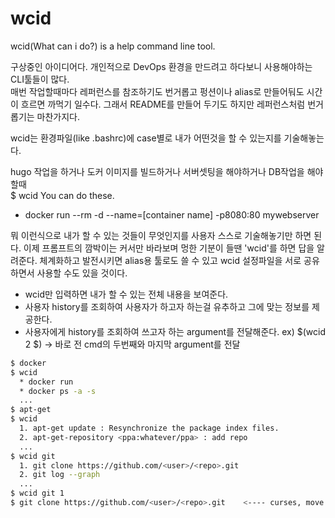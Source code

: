 # wcid
wcid(What can i do?) is a help command line tool.

구상중인 아이디어다.
개인적으로 DevOps 환경을 만드려고 하다보니 사용해야하는 CLI툴들이 많다.  
매번 작업할때마다 레퍼런스를 참조하기도 번거롭고 펑션이나 alias로 만들어둬도 시간이 흐르면 까먹기 일수다.
그래서 README를 만들어 두기도 하지만 레퍼런스처럼 번거롭기는 마찬가지다.

wcid는 환경파일(like .bashrc)에 case별로 내가 어떤것을 할 수 있는지를 기술해놓는다.

hugo 작업을 하거나 도커 이미지를 빌드하거나 서버셋팅을 해야하거나 DB작업을 해야할때  
$ wcid
You can do these.
  * docker run --rm -d --name=[container name] -p8080:80 mywebserver


뭐 이런식으로 내가 할 수 있는 것들이 무엇인지를 사용자 스스로 기술해놓기만 하면 된다.
이제 프롬프트의 깜박이는 커서만 바라보며 멍한 기분이 들땐 'wcid'를 하면 답을 알려준다.
체계화하고 발전시키면 alias용 툴로도 쓸 수 있고 wcid 설정파일을 서로 공유하면서 사용할 수도 있을 것이다.

* wcid만 입력하면 내가 할 수 있는 전체 내용을 보여준다.
* 사용자 history를 조회하여 사용자가 하고자 하는걸 유추하고 그에 맞는 정보를 제공한다.
* 사용자에게 history를 조회하여 쓰고자 하는 argument를 전달해준다. ex) $(wcid 2 $) -> 바로 전 cmd의 두번째와 마지막 argument를 전달

``` sh
$ docker
$ wcid
  * docker run
  * docker ps -a -s
  ...
$ apt-get
$ wcid
  1. apt-get update : Resynchronize the package index files.
  2. apt-get-repository <ppa:whatever/ppa> : add repo
  ...
$ wcid git
  1. git clone https://github.com/<user>/<repo>.git
  2. git log --graph
  ...
$ wcid git 1
$ git clone https://github.com/<user>/<repo>.git    <---- curses, move tab and type and return
```

